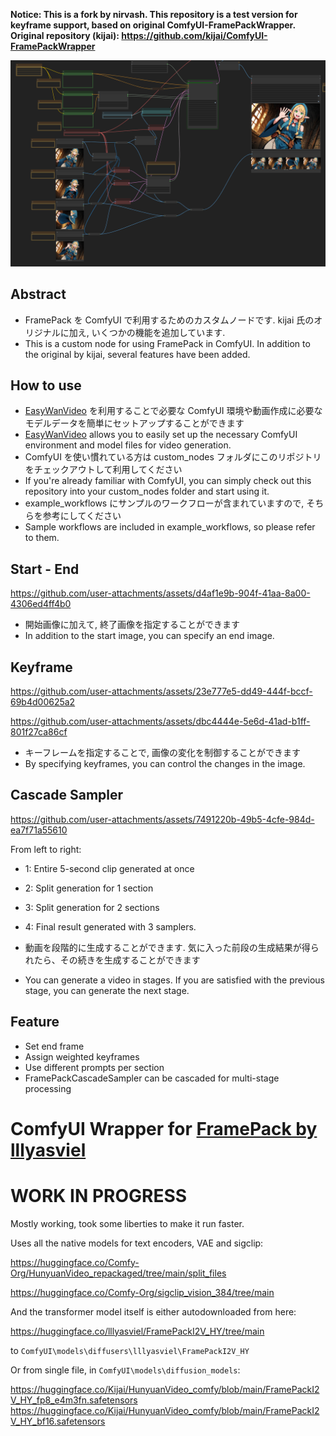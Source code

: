 **Notice: This is a fork by nirvash. This repository is a test version for keyframe support, based on original ComfyUI-FramePackWrapper.  
Original repository (kijai): https://github.com/kijai/ComfyUI-FramePackWrapper**

![screenshot](images/screenshot-01.png)

## Abstract
 - FramePack を ComfyUI で利用するためのカスタムノードです.
  kijai 氏のオリジナルに加え, いくつかの機能を追加しています.
 - This is a custom node for using FramePack in ComfyUI.
In addition to the original by kijai, several features have been added.

## How to use
 - [EasyWanVideo](https://github.com/Zuntan03/EasyWanVideo) を利用することで必要な ComfyUI 環境や動画作成に必要なモデルデータを簡単にセットアップすることができます
 - [EasyWanVideo](https://github.com/Zuntan03/EasyWanVideo) allows you to easily set up the necessary ComfyUI environment and model files for video generation.
 - ComfyUI を使い慣れている方は custom_nodes フォルダにこのリポジトリをチェックアウトして利用してください
 - If you're already familiar with ComfyUI, you can simply check out this repository into your custom_nodes folder and start using it.
 - example_workflows にサンプルのワークフローが含まれていますので, そちらを参考にしてください
 - Sample workflows are included in example_workflows, so please refer to them.
 
## Start - End
https://github.com/user-attachments/assets/d4af1e9b-904f-41aa-8a00-4306ed4ff4b0
 - 開始画像に加えて, 終了画像を指定することができます
 - In addition to the start image, you can specify an end image.

## Keyframe
https://github.com/user-attachments/assets/23e777e5-dd49-444f-bccf-69b4d00625a2

https://github.com/user-attachments/assets/dbc4444e-5e6d-41ad-b1ff-801f27ca86cf
 - キーフレームを指定することで, 画像の変化を制御することができます
 - By specifying keyframes, you can control the changes in the image.

## Cascade Sampler
https://github.com/user-attachments/assets/7491220b-49b5-4cfe-984d-ea7f71a55610

From left to right:
 - 1: Entire 5-second clip generated at once
 - 2: Split generation for 1 section
 - 3: Split generation for 2 sections
 - 4: Final result generated with 3 samplers.

 - 動画を段階的に生成することができます. 気に入った前段の生成結果が得られたら、その続きを生成することができます
 - You can generate a video in stages. If you are satisfied with the previous stage, you can generate the next stage.

## Feature
 - Set end frame
 - Assign weighted keyframes
 - Use different prompts per section
 - FramePackCascadeSampler can be cascaded for multi-stage processing

# ComfyUI Wrapper for [FramePack by lllyasviel](https://lllyasviel.github.io/frame_pack_gitpage/)

# WORK IN PROGRESS

Mostly working, took some liberties to make it run faster.

Uses all the native models for text encoders, VAE and sigclip:

https://huggingface.co/Comfy-Org/HunyuanVideo_repackaged/tree/main/split_files

https://huggingface.co/Comfy-Org/sigclip_vision_384/tree/main

And the transformer model itself is either autodownloaded from here:

https://huggingface.co/lllyasviel/FramePackI2V_HY/tree/main

to `ComfyUI\models\diffusers\lllyasviel\FramePackI2V_HY`

Or from single file, in `ComfyUI\models\diffusion_models`:

https://huggingface.co/Kijai/HunyuanVideo_comfy/blob/main/FramePackI2V_HY_fp8_e4m3fn.safetensors
https://huggingface.co/Kijai/HunyuanVideo_comfy/blob/main/FramePackI2V_HY_bf16.safetensors
